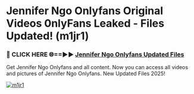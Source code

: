 # Jennifer Ngo Onlyfans Original Videos 0nlyFans Leaked - Files Updated! (m1jr1)

<h3>🔴 CLICK HERE 🌐==►► <a href="https://tinyurl.com/x26r9saj" rel="nofollow">Jennifer Ngo Onlyfans Updated Files</a></h3>

Get Jennifer Ngo Onlyfans and all content. Now you can access all videos and pictures of Jennifer Ngo Onlyfans. New Updated Files 2025!

[![m1jr1](https://i.imgur.com/LkgZPqh.gif)](https://tinyurl.com/x26r9saj)
